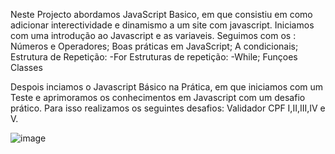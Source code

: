 Neste Projecto abordamos JavaScript Basico, em que consistiu em como adicionar interectividade e dinamismo a um site com javascript.
Iniciamos com uma introdução ao Javascript e as  variaveis.
Seguimos com os :
Números e Operadores;
Boas práticas em JavaScript;
A condicionais;
Estrutura de Repetição: 
-For
Estruturas de repetição:
-While;
Funçoes
Classes

Despois inciamos o Javascript Básico na Prática, em que iniciamos com um Teste e aprimoramos os conhecimentos em Javascript com um desafio prático. 
Para isso realizamos os seguintes desafios:
Validador CPF I,II,III,IV e V.


![image](https://user-images.githubusercontent.com/105071311/183930955-dc44f34d-4ea0-43cf-a4bd-245c6d7d1c51.png)




